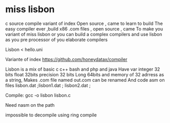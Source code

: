 # miss lisbon
c source compile variant of index
Open source , came to learn to build
The easy compiler ever ,build x86
.com files , open source , came
To make you variant of miss lisbon
 or you can build a complex compilers
 and use lisbon as you pre processor
 of you elaborate compilers

Lisbon < hello.uni







Variante of index https://github.com/honeydatax/compiler


Lisbon is a mix of basic c c++ bash and php and java
Have var integer 32 bits float 32bits precision 32 bits
Long 64bits and memory of 32 adrress as a string,
Makes .com file named out.com can be renamed
And code asm on files lisbon.dat ;lisbon1.dat ; lisbon2.dat ;

Compile:
gcc -o lisbon lisbon.c

Need nasm on the path

impossible to decompile using ring compile
